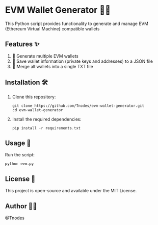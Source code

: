# EVM Wallet Generator 🏦💼

This Python script provides functionality to generate and manage EVM (Ethereum Virtual Machine) compatible wallets

## Features ✨

1. 🔑 Generate multiple EVM wallets
2. 💾 Save wallet information (private keys and addresses) to a JSON file
3. 🔄 Merge all wallets into a single TXT file

## Installation 🛠️

1. Clone this repository:
   ```
   git clone https://github.com/Tnodes/evm-wallet-generator.git
   cd evm-wallet-generator
   ```

2. Install the required dependencies:
   ```
   pip install -r requirements.txt
   ```

## Usage 🚀

Run the script:
```
python evm.py
```

## License 📜

This project is open-source and available under the MIT License.

## Author 👨‍💻

@Tnodes
